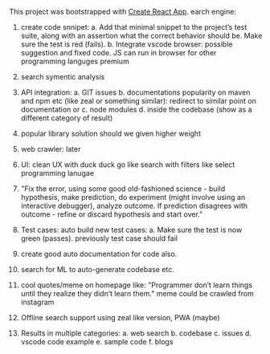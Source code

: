 This project was bootstrapped with [Create React App](https://github.com/facebook/create-react-app).
earch engine:

1. create code snnipet:
	a. Add that minimal snippet to the project’s test suite, along with an assertion what the correct behavior should be. Make sure the test is red (fails).
	b. Integrate vscode browser:  possible suggestion and fixed code. JS can run in browser for other programming languges premium

2. search symentic analysis

3. API integration:
	a. GIT issues
	b. documentations popularity on maven and npm etc (like zeal or something similar): redirect to similar point on documentation or 
	c. node modules
	d. inside the codebase (show as a different category of result)

4. popular library solution should we given higher weight

5. web crawler: later

6. UI: clean UX with duck duck go like search with filters like select programming lanugae

7. "Fix the error, using some good old-fashioned science - build hypothesis, make prediction, do experiment (might involve using an interactive debugger), analyze outcome. If prediction disagrees with outcome - refine or discard hypothesis and start over."


8. Test cases: auto build new test cases:
	a. Make sure the test is now green (passes). previously test case should fail

9. create good auto documentation for code also.

10. search for ML to auto-generate codebase etc.

11. cool quotes/meme on homepage like: "Programmer don’t learn things until they realize they didn’t learn them."
	meme could be crawled from instagram

12. Offline search support using zeal like version, PWA (maybe)

13. Results in multiple categories:
	a. web search
	b. codebase
	c. issues
	d. vscode code example
	e. sample code
	f. blogs